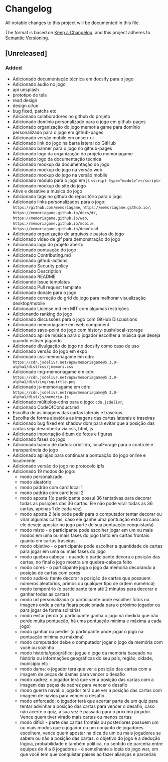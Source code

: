 # Changelog

All notable changes to this project will be documented in this file.

The format is based on [Keep a Changelog](https://keepachangelog.com/en/1.0.0/),
and this project adheres to [Semantic Versioning](https://semver.org/spec/v2.0.0.html).

## [Unreleased]

### Added 
- Adicionado documentação técnica em docsify para o jogo
- Adicionado áudio no jogo
- api unsplash
- prototipo de tela
- read design
- design ui/ux
- bug fixed, patchs etc
- Adicionado colaboradores no github do projeto
- Adicionado domínio personalizado para o jogo em github-pages
- Adicionado organização do jogo memoria game para domínio personalizado para o jogo em github-pages
- Adicionado versão mobile em onsen-ui
- Adicionado link do jogo na barra lateral do GitHub
- Adicionado banner para o jogo no github-pages
- Adicionado logo da organização do projeto memoriagame
- Adicionado logo da documentação técnica
- Adicionado mockup da documentação do jogo
- Adicionado mockup do jogo na versão web
- Adicionado mockup do jogo na versão mobile
- Adicionado módulo para o jogo em js `<script type="module"></script>`
- Adicionado mockup do site do jogo
- Ative e desative a música do jogo
- Adicionado tags no github do repositório para o jogo
- Adicionado links personalizados para o jogo: `https://github.com/memoriagame`, `https://memoriagame.github.io/`, `https://memoriagame.github.io/docs/#/`, `https://memoriagame.github.io/web`, `https://memoriagame.github.io/mobile`, `https://memoriagame.github.io/download`
- Adicionado organização de arquivos e pastas do jogo
- Adicionado vídeo de gif para demonstração do jogo
- Adicionado logo do projeto aberto
- Adicionado pontuação do jogo
- Adicionado Contributing.md
- Adicionado github-actions
- Adicionado Security policy
- Adicionado Description
- Adicionado README
- Adicioando Issue templates
- Adicionado Pull request template
- Adicionado donate para o jogo
- Adicionado correção do grid do jogo para melhorar visualização desktop/mobile
- Adicionado License.md em MIT com algumas restrições
- Adicionando ranking do jogo
- Adicionado discussões para o jogo com GitHub Discussions
- Adicionado memoriagame em web component
- Adicionado save-point do jogo com history-push/local-storage
- Adicionado api de música para o jogador escolher a música que deseja quando estiver jogando
- Adicionado divulgação do jogo no docsify como caso de uso
- Adicionado versão do jogo em expo
- Adicionado css-memoriagame em cdn: `https://cdn.jsdelivr.net/npm/memoriagame@5.3.0-alpha1/dist/css/jmemori.css`
- Adicionado img-memoriagame em cdn: `https://cdn.jsdelivr.net/npm/memoriagame@5.3.0-alpha1/dist/img/squirtle.png`
- Adicionado js-memoriagame em cdn: `https://cdn.jsdelivr.net/npm/memoriagame@5.3.0-alpha1/dist/js/memoria.js`
- Adicionado múltiplos-cdns para o jogo: `cdn.jsdelivr`, 
- Adicionado CodeOfConduct.md
- Escolha de as imagens das cartas laterais e traseiras
- Escolha de forma aleatória as imagens das cartas laterais e traseiras
- Adicionado bug fixed em shadow dom para evitar que a posição das cartas seja descoberta via css, html, js
- Adicionado importação álbum de fotos e figuras
- Adicionado fases do jogo
- Adicionado banco de dados: orbit-db, localForage para o controle e transparência do jogo
- Adicionado api ajax para continuar a pontuação do jogo online e localmente
- Adicionado versão do jogo no protocolo ipfs
- Adicionado 19 modos do jogo: 
    - modo personalizado
    - modo aleatório
    - modo padrão com card local 1
    - modo padrão com card local 2
    - modo aposta 1(o participante possui 36 tentativas para decorar todas as posições das 36 cartas. Ele não pode virar todas as 36 cartas, apenas 1 de cada vez)
    - modo aposta 2 (ele pode pedir para o computador tentar decorar ou virar algumas cartas, caso ele ganhe uma pontuação extra ou caso ele deseje apostar no jogo parte de sua pontuação conquistada)
    - modo misto - o participante pode escolher jogar em um ou mais modos em uma ou mais fases do jogo tanto em cartas frontais quanto em cartas traseiras
    - modo objetivo - o participante pode escolher a quantidade de cartas para jogar em uma ou mais fases do jogo
    - modo quebra cabeça - quando o participante decora a posição das cartas, no final o jogo mostra um quebra-cabeça feito
    - modo cores - o participante joga o jogo da memoria decorando a posição de cartas com cores
    - modo sudoku (tente decorar a posição de cartas que possuem números aleatórios, primos ou qualquer tipo de ordem numérica)
    - modo temporário (o participante tem até 2 minutos para decorar e ganhar todas as cartas)
    - modo url personalizada (o participante pode escolher fotos ou imagens onde a carta ficará posicionada para o próximo jogador ou para jogar de forma solitária)
    - modo evitar perda (o participante ganha o jogo na medida que não perde muita pontuação, há uma pontuação mínima e máxima a cada jogo)
    - modo ganhar ou perder (o particpante pode jogar o jogo na pontuação mínima ou máxima)
    - modo computador deixe o computador jogar o jogo da memória com você ou sozinho
    - modo história/geográfico: jogue o jogo da memória baseado na história ou informações geográficas do seu país, região, cidade, município etc
    - modo dama: o jogador terá que ver a posição das cartas com a imagem de peças de damas para vencer o desafio
    - modo xadrez: o jogador terá que ver a posição das cartas com a imagem das peças de xadrez para vencer o desafio
    - modo guerra naval: o jogador terá que ver a posição das cartas com imagem de navios para vencer o desafio
    - modo enforcado: o jogador terá que acertar parte de um quiz para tentar advinhar a posição das cartas para vencer o desafio, caso não acerte o quiz, a sua vez é passada para o próximo jogador. Vence quem tiver virado mais cartas ou menos cartas
    - modo dificil - parte das cartas frontais ou posteriores possuem um ou mais modos que o jogador ou um conjunto de jogadores escolhem, vence quem apostar na dica de um ou mais jogadores se sabem ou não a posição das cartas. o objetivo do jogo é a dedução lógica, probabilidade e também política, no sentido de parceria entre equipes de 4 a 8 jogadores - é semelhante a ideia do jogo war, em que você tem que conquistar países ao fazer alianças e parcerias
